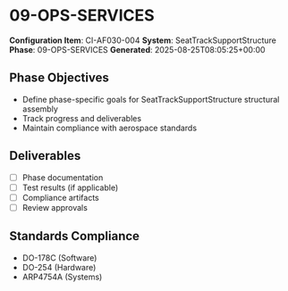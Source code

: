 # 09-OPS-SERVICES

**Configuration Item**: CI-AF030-004
**System**: SeatTrackSupportStructure
**Phase**: 09-OPS-SERVICES
**Generated**: 2025-08-25T08:05:25+00:00

## Phase Objectives
- Define phase-specific goals for SeatTrackSupportStructure structural assembly
- Track progress and deliverables
- Maintain compliance with aerospace standards

## Deliverables
- [ ] Phase documentation
- [ ] Test results (if applicable)
- [ ] Compliance artifacts
- [ ] Review approvals

## Standards Compliance
- DO-178C (Software)
- DO-254 (Hardware)
- ARP4754A (Systems)

